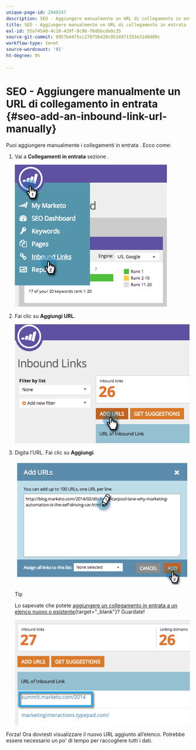 ```yaml
---
unique-page-id: 2949247
description: SEO - Aggiungere manualmente un URL di collegamento in entrata - Documenti Marketo - Documentazione del prodotto
title: SEO - Aggiungere manualmente un URL di collegamento in entrata
exl-id: 55a74540-4c18-429f-9c9b-76dbbcde0c35
source-git-commit: 0957b4475cc27075b428c9514971353e31d0d89c
workflow-type: tm+mt
source-wordcount: '91'
ht-degree: 0%

---
```


# SEO - Aggiungere manualmente un URL di collegamento in entrata {#seo-add-an-inbound-link-url-manually}

Puoi aggiungere manualmente i collegamenti in entrata . Ecco come:

1. Vai a **Collegamenti in entrata** sezione .

   ![](assets/image2014-9-18-13-3a40-3a3.png)

1. Fai clic su **Aggiungi URL**.

   ![](assets/image2014-9-18-13-3a40-3a8.png)

1. Digita l’URL. Fai clic su **Aggiungi**.

   ![](assets/image2014-9-18-13-3a40-3a32.png)

   >[!TIP]
   >
   >Lo sapevate che potete [aggiungere un collegamento in entrata a un elenco nuovo o esistente](/help/marketo/product-docs/additional-apps/seo/understanding-seo/seo-managing-lists.md){target=&quot;_blank&quot;}? Guardate!

   ![](assets/image2014-9-18-13-3a41-3a14.png)

Forza! Ora dovresti visualizzare il nuovo URL aggiunto all’elenco. Potrebbe essere necessario un po&#39; di tempo per raccogliere tutti i dati.
